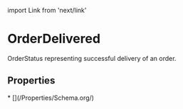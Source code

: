import Link from 'next/link'

# OrderDelivered

OrderStatus representing successful delivery of an order.

## Properties

<Grid>
* [](/Properties/Schema.org/)

</Grid>

